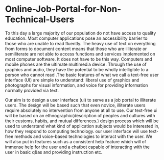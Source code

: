 # Online-Job-Portal-for-Non-Technical-Users

To this day a large majority of our population do not have access to quality education. Most computer applications pose an accessibility barrier to those who are unable to read fluently. The heavy use of text on everything from forms to document content means that those who are illiterate or semiliterate are not able to access functions and services implemented on most computer software. It does not have to be this way. Computers and mobile phones are the ultimate multimedia device. Through the use of graphics and audio, they have the potential to be wholly intelligible to a person who cannot read .The basic features of what we call a text-free user interface (UI) are simple to understand: liberal use of graphics and photographs for visual information, and voice for providing information normally provided via text. 

Our aim is to design a user interface (ui) to serve as a job portal to illiterate users. The design will be based such that even novice, illiterate users require absolutely no intervention from anyone at all to use. Our text-free ui will be based on an ethnographic(description of peoples and cultures with their customs, habits, and mutual differences.) design process which will be used to understand what kind of application subjects would be interested in, how they respond to computing technology. our user interface will use text-free methods and voice-based technologies to interact with the user. We will also put in features such as a consistent help feature which will of immense help for the user and a chatbot capable of interacting with the user in basic q&as and providing instruction etc. 
